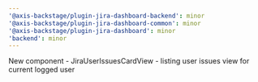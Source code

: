 ```yaml
---
'@axis-backstage/plugin-jira-dashboard-backend': minor
'@axis-backstage/plugin-jira-dashboard-common': minor
'@axis-backstage/plugin-jira-dashboard': minor
'backend': minor
---
```


New component - JiraUserIssuesCardView - listing user issues view for current logged user
